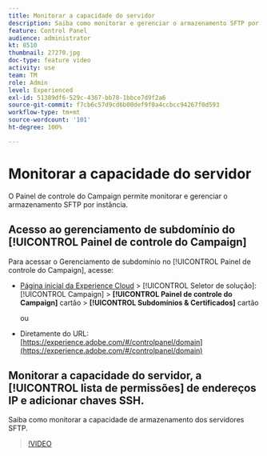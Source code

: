 ```yaml
---
title: Monitorar a capacidade do servidor
description: Saiba como monitorar e gerenciar o armazenamento SFTP por instância e adicionar endereços IP à lista de permissões.
feature: Control Panel
audience: administrator
kt: 8510
thumbnail: 27270.jpg
doc-type: feature video
activity: use
team: TM
role: Admin
level: Experienced
exl-id: 51389df6-529c-4367-bb78-1bbce7d9f2a6
source-git-commit: f7cb6c57d9cd6b00def9f0a4ccbcc94267f0d593
workflow-type: tm+mt
source-wordcount: '101'
ht-degree: 100%

---
```


# Monitorar a capacidade do servidor

O Painel de controle do Campaign permite monitorar e gerenciar o armazenamento SFTP por instância.

## Acesso ao gerenciamento de subdomínio do [!UICONTROL Painel de controle do Campaign]

Para acessar o Gerenciamento de subdomínio no [!UICONTROL Painel de controle do Campaign], acesse:

* [Página inicial da Experience Cloud](https://experience.adobe.com/#/home) > [!UICONTROL Seletor de solução]: [!UICONTROL Campaign] > **[!UICONTROL Painel de controle do Campaign]** cartão > **[!UICONTROL Subdomínios &amp; Certificados]** cartão

   ou
* Diretamente do URL: [https://experience.adobe.com/#/controlpanel/domain](https://experience.adobe.com/#/controlpanel/domain)

## Monitorar a capacidade do servidor, a [!UICONTROL lista de permissões] de endereços IP e adicionar chaves SSH.

Saiba como monitorar a capacidade de armazenamento dos servidores SFTP.

>[!VIDEO](https://video.tv.adobe.com/v/27270?quality=12)
